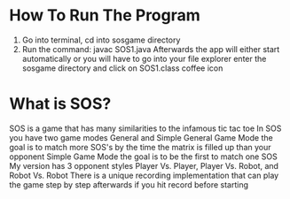 # How To Run The Program
1. Go into terminal, cd into sosgame directory
2. Run the command: javac SOS1.java
Afterwards the app will either start automatically or you will have to go into your file explorer enter the sosgame directory and click on SOS1.class coffee icon

# What is SOS?
SOS is a game that has many similarities to the infamous tic tac toe
In SOS you have two game modes General and Simple
General Game Mode the goal is to match more SOS's by the time the matrix is filled up than your opponent
Simple Game Mode the goal is to be the first to match one SOS
My version has 3 opponent styles Player Vs. Player, Player Vs. Robot, and Robot Vs. Robot
There is a unique recording implementation that can play the game step by step afterwards if you hit record before starting

